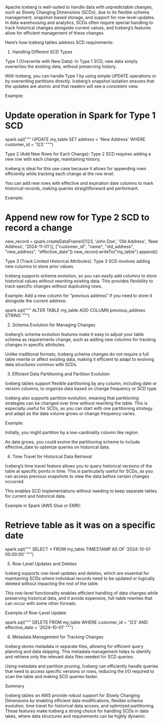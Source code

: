 Apache Iceberg is well-suited to handle data with unpredictable changes, such as Slowly Changing Dimensions (SCDs), due to its flexible schema management, snapshot-based storage, and support for row-level updates. In data warehousing and analytics, SCDs often require special handling to track historical changes alongside current values, and Iceberg’s features allow for efficient management of these changes.

Here’s how Iceberg tables address SCD requirements:

1. Handling Different SCD Types

Type 1 (Overwrite with New Data): In Type 1 SCD, new data simply overwrites the existing data, without preserving history.

With Iceberg, you can handle Type 1 by using simple UPDATE operations or by overwriting partitions directly. Iceberg’s snapshot isolation ensures that the updates are atomic and that readers will see a consistent view.

Example:

# Update operation in Spark for Type 1 SCD
spark.sql("""
    UPDATE my_table SET address = 'New Address'
    WHERE customer_id = '123'
""")


Type 2 (Add New Rows for Each Change): Type 2 SCD requires adding a new row with each change, maintaining history.

Iceberg is ideal for this use case because it allows for appending rows efficiently while tracking each change at the row level.

You can add new rows with effective and expiration date columns to mark historical records, making queries straightforward and performant.

Example:

# Append new row for Type 2 SCD to record a change
new_record = spark.createDataFrame([(123, 'John Doe', 'Old Address', 'New Address', '2024-11-01')], 
                                   ["customer_id", "name", "old_address", "new_address", "effective_date"])
new_record.writeTo("my_table").append()


Type 3 (Track Limited Historical Attributes): Type 3 SCD involves adding new columns to store prior values.

Iceberg supports schema evolution, so you can easily add columns to store historical values without rewriting existing data. This provides flexibility to track specific changes without duplicating rows.

Example: Add a new column for “previous address” if you need to store it alongside the current address:

spark.sql("""
    ALTER TABLE my_table ADD COLUMN previous_address STRING
""")



2. Schema Evolution for Managing Changes

Iceberg’s schema evolution features make it easy to adjust your table schema as requirements change, such as adding new columns for tracking changes in specific attributes.

Unlike traditional formats, Iceberg schema changes do not require a full table rewrite or affect existing data, making it efficient to adapt to evolving data structures common with SCDs.


3. Efficient Data Partitioning and Partition Evolution

Iceberg tables support flexible partitioning by any column, including date or version columns, to organize data based on change frequency or SCD type.

Iceberg also supports partition evolution, meaning that partitioning strategies can be changed over time without rewriting the table. This is especially useful for SCDs, as you can start with one partitioning strategy and adapt as the data volume grows or change frequency varies.


Example:

Initially, you might partition by a low-cardinality column like region.

As data grows, you could evolve the partitioning scheme to include effective_date to optimize queries on historical data.


4. Time Travel for Historical Data Retrieval

Iceberg’s time travel feature allows you to query historical versions of the table at specific points in time. This is particularly useful for SCDs, as you can access previous snapshots to view the data before certain changes occurred.

This enables SCD implementations without needing to keep separate tables for current and historical data.


Example in Spark (AWS Glue or EMR):

# Retrieve table as it was on a specific date
spark.sql("""
    SELECT * FROM my_table
    TIMESTAMP AS OF '2024-10-01 00:00:00'
""")

5. Row-Level Updates and Deletes

Iceberg supports row-level updates and deletes, which are essential for maintaining SCDs where individual records need to be updated or logically deleted without impacting the rest of the table.

This row-level functionality enables efficient handling of data changes while preserving historical data, and it avoids expensive, full-table rewrites that can occur with some other formats.


Example of Row-Level Update:

spark.sql("""
    DELETE FROM my_table WHERE customer_id = '123' AND effective_date = '2024-10-01'
""")

6. Metadata Management for Tracking Changes

Iceberg stores metadata in separate files, allowing for efficient query planning and data skipping. This metadata management helps to identify and retrieve only the relevant data files needed for SCD queries.

Using metadata and partition pruning, Iceberg can efficiently handle queries that need to access specific versions or rows, reducing the I/O required to scan the table and making SCD queries faster.


Summary

Iceberg tables on AWS provide robust support for Slowly Changing Dimensions by enabling efficient data modifications, flexible schema evolution, time travel for historical data access, and optimized partitioning. These features make Iceberg a strong choice for handling SCDs in data lakes, where data structures and requirements can be highly dynamic.

